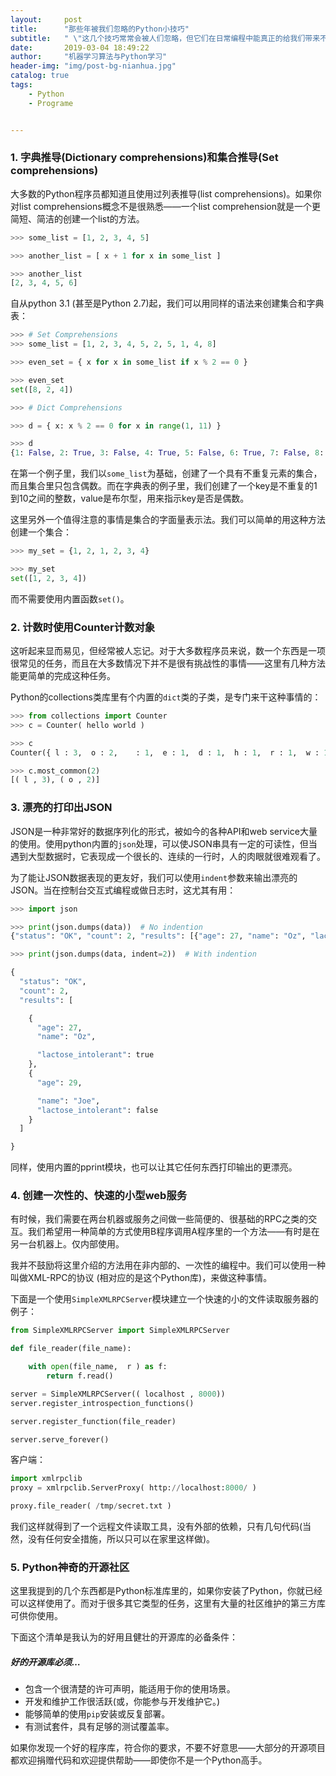 ```yaml
---
layout:     post
title:      "那些年被我们忽略的Python小技巧"
subtitle:   " \"这几个技巧常常会被人们忽略，但它们在日常编程中能真正的给我们带来不少帮助。\" "
date:       2019-03-04 18:49:22
author:     "机器学习算法与Python学习"
header-img: "img/post-bg-nianhua.jpg"
catalog: true
tags:
    - Python
    - Programe


---
```




### **1. 字典推导(Dictionary comprehensions)和集合推导(Set comprehensions)**

大多数的Python程序员都知道且使用过列表推导(list comprehensions)。如果你对list comprehensions概念不是很熟悉——一个list comprehension就是一个更简短、简洁的创建一个list的方法。

```python
>>> some_list = [1, 2, 3, 4, 5]

>>> another_list = [ x + 1 for x in some_list ]

>>> another_list
[2, 3, 4, 5, 6]
```

自从python 3.1 (甚至是Python 2.7)起，我们可以用同样的语法来创建集合和字典表：

```python
>>> # Set Comprehensions
>>> some_list = [1, 2, 3, 4, 5, 2, 5, 1, 4, 8]

>>> even_set = { x for x in some_list if x % 2 == 0 }

>>> even_set
set([8, 2, 4])

>>> # Dict Comprehensions

>>> d = { x: x % 2 == 0 for x in range(1, 11) }

>>> d
{1: False, 2: True, 3: False, 4: True, 5: False, 6: True, 7: False, 8: True, 9: False, 10: True}
```

在第一个例子里，我们以`some_list`为基础，创建了一个具有不重复元素的集合，而且集合里只包含偶数。而在字典表的例子里，我们创建了一个key是不重复的1到10之间的整数，value是布尔型，用来指示key是否是偶数。

这里另外一个值得注意的事情是集合的字面量表示法。我们可以简单的用这种方法创建一个集合：

```python
>>> my_set = {1, 2, 1, 2, 3, 4}

>>> my_set
set([1, 2, 3, 4])
```

而不需要使用内置函数`set()`。

### **2. 计数时使用Counter计数对象**

这听起来显而易见，但经常被人忘记。对于大多数程序员来说，数一个东西是一项很常见的任务，而且在大多数情况下并不是很有挑战性的事情——这里有几种方法能更简单的完成这种任务。

Python的collections类库里有个内置的`dict`类的子类，是专门来干这种事情的：

```python
>>> from collections import Counter
>>> c = Counter( hello world )

>>> c
Counter({ l : 3,  o : 2,    : 1,  e : 1,  d : 1,  h : 1,  r : 1,  w : 1})

>>> c.most_common(2)
[( l , 3), ( o , 2)]
```

### **3. 漂亮的打印出JSON**

JSON是一种非常好的数据序列化的形式，被如今的各种API和web service大量的使用。使用python内置的`json`处理，可以使JSON串具有一定的可读性，但当遇到大型数据时，它表现成一个很长的、连续的一行时，人的肉眼就很难观看了。

为了能让JSON数据表现的更友好，我们可以使用`indent`参数来输出漂亮的JSON。当在控制台交互式编程或做日志时，这尤其有用：

```python
>>> import json

>>> print(json.dumps(data))  # No indention
{"status": "OK", "count": 2, "results": [{"age": 27, "name": "Oz", "lactose_intolerant": true}, {"age": 29, "name": "Joe", "lactose_intolerant": false}]}

>>> print(json.dumps(data, indent=2))  # With indention

{
  "status": "OK",
  "count": 2,
  "results": [

    {
      "age": 27,
      "name": "Oz",

      "lactose_intolerant": true
    },
    {
      "age": 29,

      "name": "Joe",
      "lactose_intolerant": false
    }
  ]

}
```

同样，使用内置的pprint模块，也可以让其它任何东西打印输出的更漂亮。

### **4. 创建一次性的、快速的小型web服务**

有时候，我们需要在两台机器或服务之间做一些简便的、很基础的RPC之类的交互。我们希望用一种简单的方式使用B程序调用A程序里的一个方法——有时是在另一台机器上。仅内部使用。

我并不鼓励将这里介绍的方法用在非内部的、一次性的编程中。我们可以使用一种叫做XML-RPC的协议 (相对应的是这个Python库)，来做这种事情。

下面是一个使用`SimpleXMLRPCServer`模块建立一个快速的小的文件读取服务器的例子：

```python
from SimpleXMLRPCServer import SimpleXMLRPCServer

def file_reader(file_name):

    with open(file_name,  r ) as f:
        return f.read()

server = SimpleXMLRPCServer(( localhost , 8000))
server.register_introspection_functions()

server.register_function(file_reader)

server.serve_forever()
```

客户端：

```python
import xmlrpclib
proxy = xmlrpclib.ServerProxy( http://localhost:8000/ )

proxy.file_reader( /tmp/secret.txt )
```

我们这样就得到了一个远程文件读取工具，没有外部的依赖，只有几句代码(当然，没有任何安全措施，所以只可以在家里这样做)。

### **5. Python神奇的开源社区**

这里我提到的几个东西都是Python标准库里的，如果你安装了Python，你就已经可以这样使用了。而对于很多其它类型的任务，这里有大量的社区维护的第三方库可供你使用。

下面这个清单是我认为的好用且健壮的开源库的必备条件：

##### 好的开源库必须…

- 包含一个很清楚的许可声明，能适用于你的使用场景。
- 开发和维护工作很活跃(或，你能参与开发维护它。)
- 能够简单的使用`pip`安装或反复部署。
- 有测试套件，具有足够的测试覆盖率。

如果你发现一个好的程序库，符合你的要求，不要不好意思——大部分的开源项目都欢迎捐赠代码和欢迎提供帮助——即使你不是一个Python高手。